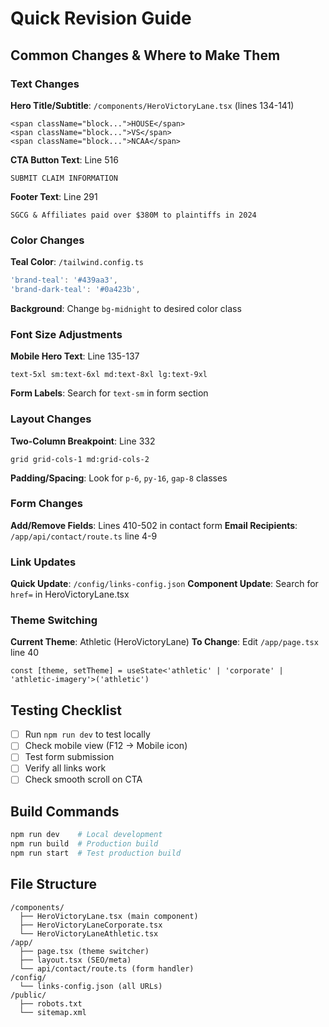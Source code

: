 # Quick Revision Guide

## Common Changes & Where to Make Them

### Text Changes
**Hero Title/Subtitle**: `/components/HeroVictoryLane.tsx` (lines 134-141)
```tsx
<span className="block...">HOUSE</span>
<span className="block...">VS</span>
<span className="block...">NCAA</span>
```

**CTA Button Text**: Line 516
```tsx
SUBMIT CLAIM INFORMATION
```

**Footer Text**: Line 291
```tsx
SGCG & Affiliates paid over $380M to plaintiffs in 2024
```

### Color Changes
**Teal Color**: `/tailwind.config.ts`
```js
'brand-teal': '#439aa3',
'brand-dark-teal': '#0a423b',
```

**Background**: Change `bg-midnight` to desired color class

### Font Size Adjustments
**Mobile Hero Text**: Line 135-137
```tsx
text-5xl sm:text-6xl md:text-8xl lg:text-9xl
```

**Form Labels**: Search for `text-sm` in form section

### Layout Changes
**Two-Column Breakpoint**: Line 332
```tsx
grid grid-cols-1 md:grid-cols-2
```

**Padding/Spacing**: Look for `p-6`, `py-16`, `gap-8` classes

### Form Changes
**Add/Remove Fields**: Lines 410-502 in contact form
**Email Recipients**: `/app/api/contact/route.ts` line 4-9

### Link Updates
**Quick Update**: `/config/links-config.json`
**Component Update**: Search for `href=` in HeroVictoryLane.tsx

### Theme Switching
**Current Theme**: Athletic (HeroVictoryLane)
**To Change**: Edit `/app/page.tsx` line 40
```tsx
const [theme, setTheme] = useState<'athletic' | 'corporate' | 'athletic-imagery'>('athletic')
```

## Testing Checklist
- [ ] Run `npm run dev` to test locally
- [ ] Check mobile view (F12 → Mobile icon)
- [ ] Test form submission
- [ ] Verify all links work
- [ ] Check smooth scroll on CTA

## Build Commands
```bash
npm run dev    # Local development
npm run build  # Production build
npm run start  # Test production build
```

## File Structure
```
/components/
  ├── HeroVictoryLane.tsx (main component)
  ├── HeroVictoryLaneCorporate.tsx
  └── HeroVictoryLaneAthletic.tsx
/app/
  ├── page.tsx (theme switcher)
  ├── layout.tsx (SEO/meta)
  └── api/contact/route.ts (form handler)
/config/
  └── links-config.json (all URLs)
/public/
  ├── robots.txt
  └── sitemap.xml
```